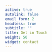 ```yaml
---
active: true
autolink: false
email_form: 2
headless: true
subtitle: ""
title: Get in Touch
weight: 50
widget: contact
---
```

